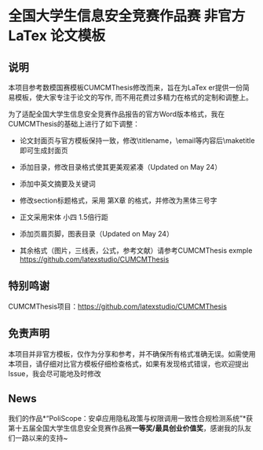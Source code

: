 
# 全国大学生信息安全竞赛作品赛 非官方 LaTex 论文模板 

## 说明

本项目参考数模国赛模板CUMCMThesis修改而来，旨在为LaTex er提供一份简易模板，使大家专注于论文的写作, 而不用花费过多精力在格式的定制和调整上。

为了适配全国大学生信息安全竞赛作品报告的官方Word版本格式，我在CUMCMThesis的基础上进行了如下调整：

- 论文封面页与官方模板保持一致，修改\titlename，\email等内容后\maketitle即可生成封面页

- 添加目录，修改目录格式使其更美观紧凑（Updated on May 24）

- 添加中英文摘要及关键词

- 修改section标题格式，采用 第X章 的格式，并修改为黑体三号字

- 正文采用宋体 小四 1.5倍行距

- 添加页眉页脚，图表目录（Updated on May 24）

- 其余格式（图片，三线表，公式，参考文献）请参考CUMCMThesis exmple https://github.com/latexstudio/CUMCMThesis

## 特别鸣谢

CUMCMThesis项目：https://github.com/latexstudio/CUMCMThesis

## 免责声明

本项目并非官方模板，仅作为分享和参考，并不确保所有格式准确无误。如需使用本项目，请仔细对比官方模板仔细检查格式，如果有发现格式错误，也欢迎提出Issue，我会尽可能地及时修改

## News

我们的作品*“PoliScope：安卓应用隐私政策与权限调用一致性合规检测系统”*获第十五届全国大学生信息安全竞赛作品赛**一等奖/最具创业价值奖**，感谢我的队友们一路以来的支持~
